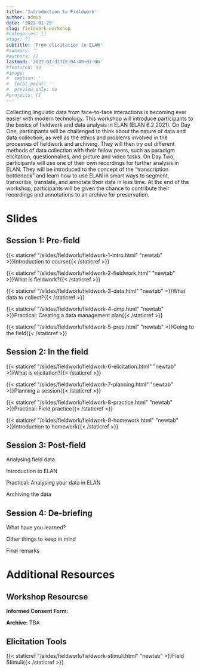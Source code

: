 ```yaml
---
title: 'Introduction to Fieldwork'
author: admin
date: '2022-01-29'
slug: fieldwork-workshop
#categories: []
#tags: []
subtitle: 'From elicitation to ELAN'
#summary: ''
#authors: []
lastmod: '2022-01-31T15:04:49+01:00'
#featured: no
#image:
#  caption: ''
#  focal_point: ''
#  preview_only: no
#projects: []
---
```


Collecting linguistic data from face-to-face interactions is becoming ever easier with modern technology. This workshop will introduce participants to the basics of fieldwork and data analysis in ELAN (ELAN 6.2 2021). On Day One, participants will be challenged to think about the nature of data and data collection, as well as the ethics and problems involved in the processes of fieldwork and archiving. They will then try out different methods of data collection with their fellow peers, such as paradigm elicitation, questionnaires, and picture and video tasks. On Day Two, participants will use one of their own recordings for further analysis in ELAN. They will be introduced to the concept of the “transcription bottleneck” and learn how to use ELAN in smart ways to segment, transcribe, translate, and annotate their data in less time. At the end of the workshop, participants will be given the chance to contribute their recordings and annotations to an archive for preservation.

# Slides

## Session 1: Pre-field

{{< staticref "/slides/fieldwork/fieldwork-1-intro.html" "newtab" >}}Introduction to course{{< /staticref >}} <br>

{{< staticref "/slides/fieldwork/fieldwork-2-fieldwork.html" "newtab" >}}What is fieldwork?{{< /staticref >}} <br>

{{< staticref "/slides/fieldwork/fieldwork-3-data.html" "newtab" >}}What data to collect?{{< /staticref >}} <br>

{{< staticref "/slides/fieldwork/fieldwork-4-dmp.html" "newtab" >}}Practical: Creating a data management plan{{< /staticref >}} <br>

{{< staticref "/slides/fieldwork/fieldwork-5-prep.html" "newtab" >}}Going to the field{{< /staticref >}}

## Session 2: In the field

{{< staticref "/slides/fieldwork/fieldwork-6-elicitation.html" "newtab" >}}What is elicitation?{{< /staticref >}} <br>

{{< staticref "/slides/fieldwork/fieldwork-7-planning.html" "newtab" >}}Planning a session{{< /staticref >}} <br>

{{< staticref "/slides/fieldwork/fieldwork-8-practice.html" "newtab" >}}Practical: Field practice{{< /staticref >}} <br>

{{< staticref "/slides/fieldwork/fieldwork-9-homework.html" "newtab" >}}Introduction to homework{{< /staticref >}}

## Session 3: Post-field

Analysing field data

Introduction to ELAN

Practical: Analysing your data in ELAN

Archiving the data

## Session 4: De-briefing

What have you learned?

Other things to keep in mind

Final remarks

# Additional Resources

## Workshop Resourcse

**Informed Consent Form:**

**Archive:** TBA

## Elicitation Tools

{{< staticref "/slides/fieldwork/fieldwork-stimuli.html" "newtab" >}}Field Stimuli{{< /staticref >}}
